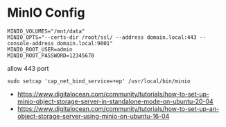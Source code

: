 # MinIO Config

```
MINIO_VOLUMES="/mnt/data"
MINIO_OPTS="--certs-dir /root/ssl/ --address domain.local:443 --console-address domain.local:9001"
MINIO_ROOT_USER=admin
MINIO_ROOT_PASSWORD=12345678
```

allow 443 port
```
sudo setcap 'cap_net_bind_service=+ep' /usr/local/bin/minio
```

- https://www.digitalocean.com/community/tutorials/how-to-set-up-minio-object-storage-server-in-standalone-mode-on-ubuntu-20-04
- https://www.digitalocean.com/community/tutorials/how-to-set-up-an-object-storage-server-using-minio-on-ubuntu-16-04
